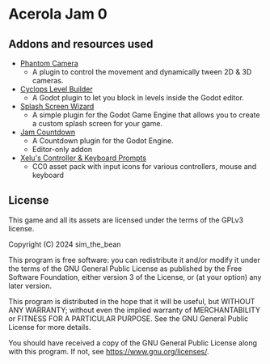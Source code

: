 # Acerola Jam 0

## Addons and resources used

- [Phantom Camera](https://github.com/ramokz/phantom-camera)
    - A plugin to control the movement and dynamically tween 2D & 3D cameras. 
- [Cyclops Level Builder](https://github.com/blackears/cyclopsLevelBuilder)
    - A Godot plugin to let you block in levels inside the Godot editor. 
- [Splash Screen Wizard](https://github.com/ThePat02/SplashScreenWizard)
    - A simple plugin for the Godot Game Engine that allows you to create a custom splash screen for your game. 
- [Jam Countdown](https://github.com/AndresGamboaA/JamCountdown)
    - A Countdown plugin for the Godot Engine. 
    - Editor-only addon
- [Xelu's Controller & Keyboard Prompts](https://thoseawesomeguys.com/prompts/)
    - CC0 asset pack with input icons for various controllers, mouse and keyboard

## License

This game and all its assets are licensed under the terms of the GPLv3 license.

Copyright (C) 2024 sim_the_bean

This program is free software: you can redistribute it and/or modify
it under the terms of the GNU General Public License as published by
the Free Software Foundation, either version 3 of the License, or
(at your option) any later version.

This program is distributed in the hope that it will be useful,
but WITHOUT ANY WARRANTY; without even the implied warranty of
MERCHANTABILITY or FITNESS FOR A PARTICULAR PURPOSE.  See the
GNU General Public License for more details.

You should have received a copy of the GNU General Public License
along with this program.  If not, see <https://www.gnu.org/licenses/>.